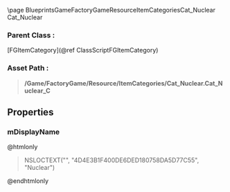 \page BlueprintsGameFactoryGameResourceItemCategoriesCat_Nuclear Cat_Nuclear
### Parent Class :
[FGItemCategory](@ref ClassScriptFGItemCategory)
### Asset Path :
<b><blockquote>/Game/FactoryGame/Resource/ItemCategories/Cat_Nuclear.Cat_Nuclear_C</blockquote></b>
## Properties

### mDisplayName
@htmlonly
<blockquote>NSLOCTEXT("", "4D4E3B1F400DE6DED180758DA5D77C55", "Nuclear")</blockquote>
@endhtmlonly

